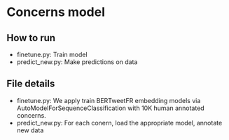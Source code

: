
# Concerns model

## How to run
- finetune.py: Train model
- predict_new.py: Make predictions on data
## File details
- finetune.py: We apply train BERTweetFR embedding models via AutoModelForSequenceClassification with 10K human annotated concerns. 
- predict_new.py: For each conern, load the appropriate model, annotate new data
